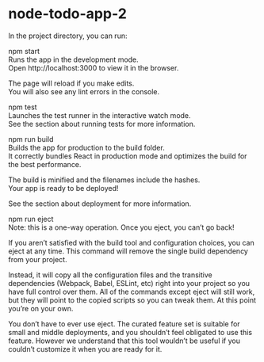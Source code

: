 # node-todo-app-2

In the project directory, you can run:  

npm start  
Runs the app in the development mode.  
Open http://localhost:3000 to view it in the browser.  
  
The page will reload if you make edits.  
You will also see any lint errors in the console.  
    
npm test  
Launches the test runner in the interactive watch mode.  
See the section about running tests for more information.  
  
npm run build  
Builds the app for production to the build folder.  
It correctly bundles React in production mode and optimizes the build for the best performance.  
  
The build is minified and the filenames include the hashes.  
Your app is ready to be deployed!  
  
See the section about deployment for more information.  
  
npm run eject  
Note: this is a one-way operation. Once you eject, you can’t go back!  
  
If you aren’t satisfied with the build tool and configuration choices, you can eject at any time. This command will remove the single build dependency from your project.  
  
Instead, it will copy all the configuration files and the transitive dependencies (Webpack, Babel, ESLint, etc) right into your project so you have full control over them. All of the commands except eject will still work, but they will point to the copied scripts so you can tweak them. At this point you’re on your own.  
  
You don’t have to ever use eject. The curated feature set is suitable for small and middle deployments, and you shouldn’t feel obligated to use this feature. However we understand that this tool wouldn’t be useful if you couldn’t customize it when you are ready for it.
